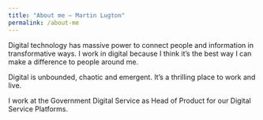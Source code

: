 ```yaml
---
title: "About me – Martin Lugton"
permalink: /about-me
---
```


Digital technology has massive power to connect people and information in transformative ways. I work in digital because I think it’s the best way I can make a difference to people around me.

Digital is unbounded, chaotic and emergent. It’s a thrilling place to work and live.

I work at the Government Digital Service as Head of Product for our Digital Service Platforms.